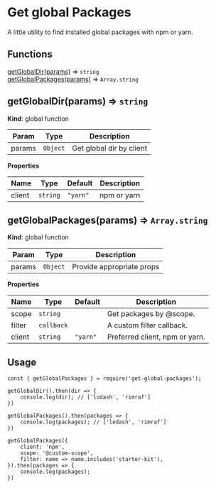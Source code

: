 # Get global Packages
A little utility to find installed global packages with npm or yarn.
## Functions

<dl>
<dt><a href="#getGlobalDir">getGlobalDir(params)</a> ⇒ <code>string</code></dt>
<dd></dd>
<dt><a href="#getGlobalPackages">getGlobalPackages(params)</a> ⇒ <code>Array.string</code></dt>
<dd></dd>
</dl>

<a name="getGlobalDir"></a>

## getGlobalDir(params) ⇒ <code>string</code>
**Kind**: global function  

| Param | Type | Description |
| --- | --- | --- |
| params | <code>Object</code> | Get global dir by client |

**Properties**

| Name | Type | Default | Description |
| --- | --- | --- | --- |
| client | <code>string</code> | <code>&quot;yarn&quot;</code> | npm or yarn |

<a name="getGlobalPackages"></a>

## getGlobalPackages(params) ⇒ <code>Array.string</code>
**Kind**: global function  

| Param | Type | Description |
| --- | --- | --- |
| params | <code>Object</code> | Provide appropriate props |

**Properties**

| Name | Type | Default | Description |
| --- | --- | --- | --- |
| scope | <code>string</code> |  | Get packages by @scope. |
| filter | <code>callback</code> |  | A custom filter callback. |
| client | <code>string</code> | <code>&quot;yarn&quot;</code> | Preferred client, npm or yarn. |


## Usage
```
const { getGlobalPackages } = require('get-global-packages');

getGlobalDir().then(dir => {
    console.log(dir); // ['lodash', 'rimraf']
})

getGlobalPackages().then(packages => {
    console.log(packages); // ['lodash', 'rimraf']
})

getGlobalPackages({
    client: 'npm',
    scope: '@custom-scope',
    filter: name => name.includes('starter-kit'),
}).then(packages => {
    console.log(packages);
})
```